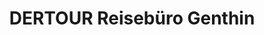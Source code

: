 ---
title: "DERTOUR Reisebüro Genthin"
url: /genthin/dertour-reisebuero-genthin/
shop: Reisebüro
---